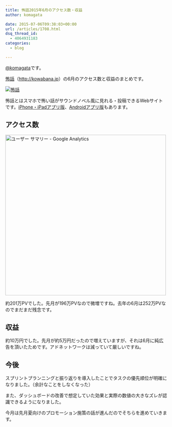 ```yaml
---
title: 怖話2015年6月のアクセス数・収益
author: komagata

date: 2015-07-06T09:38:03+00:00
url: /articles/1708.html
dsq_thread_id:
  - 4064931183
categories:
  - blog

---
```

[@komagata][1]です。

<a title="怖話" href="http://kowabana.jp" target="_blank">怖話</a>（<a title="怖話" href="http://kowabana.jp" target="_blank">http://kowabana.jp</a>）の6月のアクセス数と収益のまとめです。


  <a href="http://kowabana.jp"><img alt="怖話" src="http://i.gyazo.com/19e880127697f2aa72533b8e32ed6a2a.png" /></a>


怖話とはスマホで怖い話がサウンドノベル風に見れる・投稿できるWebサイトです。<a title="怖話iPhone・iPadアプリ版" href="https://itunes.apple.com/jp/app/bu-hua-zui-buno1wan5000huano/id564486792?l=ja&mt=8" target="_blank">iPhone・iPadアプリ版</a>、<a title="怖話Androidアプリ版" href="https://play.google.com/store/apps/details?id=jp.fjord.kowabana" target="_blank">Androidアプリ版</a>もあります。

## アクセス数


  <img alt="ユーザー サマリー - Google Analytics" src="http://i.gyazo.com/f924ad8119631edec403c2f8941a592d.png" width="500px" />


約201万PVでした。先月が196万PVなので微増ですね。去年の6月は252万PVなのでまだまだ残念です。

## 収益

約10万円でした。先月が約5万円だったので増えていますが、それは6月に純広告を頂いたためです。アドネットワークは減っていて厳しいですね。

## 今後

スプリントプランニングと振り返りを導入したことでタスクの優先順位が明確になりました。（余計なことをしなくなった）

また、ダッシュボードの改善で想定していた効果と実際の数値の大きなズレが認識できるようになりました。

今月は先月夏向けのプロモーション施策の話が進んだのでそちらを進めていきます。

 [1]: http://twitter.com/komagata